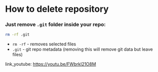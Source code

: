 # How to delete repository

### Just remove `.git` folder inside your repo:

```bash
rm -rf .git
```

- `rm -rf` - removes selected files
- `.git` - git repo metadata (removing this will remove git data but leave files)


link_youtube: https://youtu.be/FWbrkI21O8M
